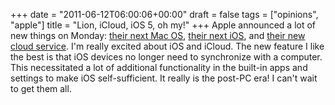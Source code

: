 +++
date = "2011-06-12T06:00:06+00:00"
draft = false
tags = ["opinions", "apple"]
title = "Lion, iCloud, iOS 5, oh my!"
+++
Apple announced a lot of new things on Monday: [their next Mac OS](http://www.apple.com/macosx/), [their next iOS](http://www.apple.com/ios/ios5/), and [their new cloud service](http://www.apple.com/icloud/). I'm really excited about iOS and iCloud. The new feature I like the best is that iOS devices no longer need to synchronize with a computer. This necessitated a lot of additional functionality in the built-in apps and settings to make iOS self-sufficient. It really is the post-PC era! I can't wait to get them all.
